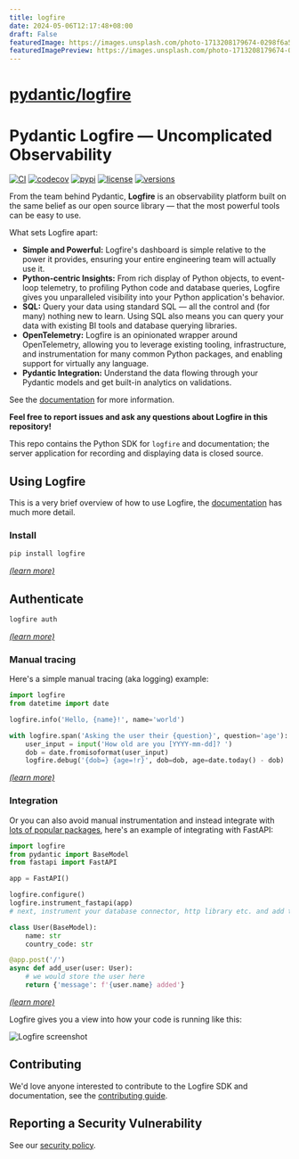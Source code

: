 ```yaml
---
title: logfire
date: 2024-05-06T12:17:48+08:00
draft: False
featuredImage: https://images.unsplash.com/photo-1713208179674-0298f6a54fc4?ixid=M3w0NjAwMjJ8MHwxfHJhbmRvbXx8fHx8fHx8fDE3MTQ5Njg5OTV8&ixlib=rb-4.0.3
featuredImagePreview: https://images.unsplash.com/photo-1713208179674-0298f6a54fc4?ixid=M3w0NjAwMjJ8MHwxfHJhbmRvbXx8fHx8fHx8fDE3MTQ5Njg5OTV8&ixlib=rb-4.0.3
---
```


# [pydantic/logfire](https://github.com/pydantic/logfire)

# Pydantic Logfire — Uncomplicated Observability

[![CI](https://github.com/pydantic/logfire/actions/workflows/main.yml/badge.svg?event=push)](https://github.com/pydantic/logfire/actions?query=event%3Apush+branch%3Amain+workflow%3ACI)
[![codecov](https://codecov.io/gh/pydantic/logfire/graph/badge.svg?token=735CNGCGFD)](https://codecov.io/gh/pydantic/logfire)
[![pypi](https://img.shields.io/pypi/v/logfire.svg)](https://pypi.python.org/pypi/logfire)
[![license](https://img.shields.io/github/license/pydantic/logfire.svg)](https://github.com/pydantic/logfire/blob/main/LICENSE)
[![versions](https://img.shields.io/pypi/pyversions/logfire.svg)](https://github.com/pydantic/logfire)

From the team behind Pydantic, **Logfire** is an observability platform built on the same belief as our
open source library — that the most powerful tools can be easy to use.

What sets Logfire apart:

- **Simple and Powerful:** Logfire's dashboard is simple relative to the power it provides, ensuring your entire engineering team will actually use it.
- **Python-centric Insights:** From rich display of Python objects, to event-loop telemetry, to profiling Python code and database queries, Logfire gives you unparalleled visibility into your Python application's behavior.
- **SQL:** Query your data using standard SQL — all the control and (for many) nothing new to learn. Using SQL also means you can query your data with existing BI tools and database querying libraries.
- **OpenTelemetry:** Logfire is an opinionated wrapper around OpenTelemetry, allowing you to leverage existing tooling, infrastructure, and instrumentation for many common Python packages, and enabling support for virtually any language.
- **Pydantic Integration:** Understand the data flowing through your Pydantic models and get built-in analytics on validations.

See the [documentation](https://docs.pydantic.dev/logfire/) for more information.

**Feel free to report issues and ask any questions about Logfire in this repository!**

This repo contains the Python SDK for `logfire` and documentation; the server application for recording and displaying data is closed source.

## Using Logfire

This is a very brief overview of how to use Logfire, the [documentation](https://docs.pydantic.dev/logfire/) has much more detail.

### Install

```bash
pip install logfire
```
[_(learn more)_](https://docs.pydantic.dev/logfire/guides/first_steps/#install)

## Authenticate

```bash
logfire auth
```
[_(learn more)_](https://docs.pydantic.dev/logfire/guides/first_steps/#authentication)

### Manual tracing

Here's a simple manual tracing (aka logging) example:

```python
import logfire
from datetime import date

logfire.info('Hello, {name}!', name='world')

with logfire.span('Asking the user their {question}', question='age'):
    user_input = input('How old are you [YYYY-mm-dd]? ')
    dob = date.fromisoformat(user_input)
    logfire.debug('{dob=} {age=!r}', dob=dob, age=date.today() - dob)
```
[_(learn more)_](https://docs.pydantic.dev/logfire/guides/onboarding_checklist/03_add_manual_tracing/)

### Integration

Or you can also avoid manual instrumentation and instead integrate with [lots of popular packages](https://docs.pydantic.dev/logfire/integrations/), here's an example of integrating with FastAPI:

```py
import logfire
from pydantic import BaseModel
from fastapi import FastAPI

app = FastAPI()

logfire.configure()
logfire.instrument_fastapi(app)
# next, instrument your database connector, http library etc. and add the logging handler

class User(BaseModel):
    name: str
    country_code: str

@app.post('/')
async def add_user(user: User):
    # we would store the user here
    return {'message': f'{user.name} added'}
```
[_(learn more)_](https://docs.pydantic.dev/logfire/integrations/fastapi/)

Logfire gives you a view into how your code is running like this:

![Logfire screenshot](https://docs.pydantic.dev/logfire/images/index/logfire-screenshot-fastapi-200.png)

## Contributing

We'd love anyone interested to contribute to the Logfire SDK and documentation, see the [contributing guide](./CONTRIBUTING.md).

## Reporting a Security Vulnerability

See our [security policy](https://github.com/pydantic/logfire/security).
